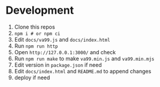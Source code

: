 # Development

1. Clone this repos
2. `npm i # or npm ci`
3. Edit `docs/va99.js` and `docs/index.html`
4. Run `npm run http`
5. Open `http://127.0.0.1:3000/` and check
6. Run `npm run make` to make `va99.min.js` and `va99.min.mjs`
7. Edit version in `package.json` if need
8. Edit `docs/index.html` and `README.md` to append changes
9. deploy if need




